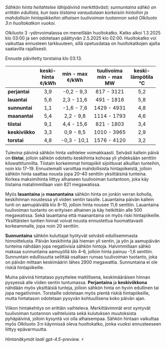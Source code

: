 *Sähkön hinta heilahtelee lähipäivinä merkittävästi; sunnuntaina sähkö on erittäin edullista, kun taas tiistaina varaudutaan korkeisiin hintoihin ja mahdollisiin hintapiikkeihin alhaisen tuulivoiman tuotannon sekä Olkiluoto 3:n huoltokatkon vuoksi.*

Olkiluoto 3 -ydinvoimalassa on meneillään huoltokatko. Katko alkoi 1.3.2025 klo 03:00 ja sen odotetaan päättyvän 2.5.2025 klo 02:00. Huoltokatko voi vaikuttaa ennusteen tarkkuuteen, sillä opetusdataa on huoltokatkojen ajalta saatavilla rajallisesti.

Ennuste päivitetty torstaina klo 03:13.

|             | keski-<br>hinta<br>¢/kWh | min - max<br>¢/kWh | tuulivoima<br>min - max<br>MW | keski-<br>lämpötila<br>°C |
|:------------|:------------------------:|:------------------:|:----------------------------:|:-------------------------:|
| **perjantai**   |          3,9           |    -0,2 - 9,3     |          817 - 3121          |            5,2            |
| **lauantai**    |          5,6           |     2,3 - 11,6    |           491 - 1816         |            5,8            |
| **sunnuntai**   |          1,1           |    -1,6 - 7,6     |          1429 - 4931         |            4,8            |
| **maanantai**   |          5,4           |     2,2 - 9,8     |          1114 - 1793         |            4,6            |
| **tiistai**     |          9,1           |     4,4 - 15,6    |           821 - 1803         |            3,4            |
| **keskiviikko** |          3,3           |     0,9 - 8,5     |          1010 - 3965         |            2,9            |
| **torstai**     |          4,8           |    -0,3 - 10,1    |          1576 - 4120         |            3,2            |

Tulevina päivinä sähkön hinta vaihtelee voimakkaasti. Selvästi kallein päivä on **tiistai**, jolloin sähkön odotettu keskihinta kohoaa yli yhdeksään senttiin kilowattitunnilta. Tiistain korkeimmat hintapiikit sijoittuvat alkuillan tunteihin, noin klo 17–19. Ennustemalli varoittaa mahdollisista hintapiikeistä, jolloin sähkön hinta saattaa nousta jopa 20–40 senttiin yksittäisinä tunteina. Korkea maksimihinta liittyy alhaiseen tuulivoiman tuotantoon, joka käy tiistaina matalimmillaan vain 821 megawatissa.

Myös **lauantaina** ja **maanantaina** sähkön hinta on jonkin verran koholla, keskihinnan noustessa yli viiden sentin tasolle. Lauantaina päivän kallein tunti on aamupäivällä klo 8–10, jolloin hinta nousee 11,6 senttiin. Lauantaina tuulivoiman tuotanto on erityisen alhainen ja käy hetkittäin alle 500 megawatissa. Sekä lauantaina että maanantaina on myös riski hintapiikeille. Yksittäisten tuntien hinnat voivat nousta ennustettua huomattavasti korkeammalle, jopa noin 20 senttiin.

**Sunnuntaina** sähkön kuluttajat hyötyvät selvästi edullisemmasta hinnoittelusta. Päivän keskihinta jää hieman yli sentin, ja yön ja aamupäivän tunteina nähdään jopa negatiivisia sähkön hintoja. Halvimmillaan sähkö maksaa sunnuntaina aamuyöllä klo 4–6, jolloin hinta painuu -1,6 senttiin. Sunnuntain edullisuutta selittää osaltaan runsas tuulivoiman tuotanto, joka on päivän mittaan keskimäärin lähes 2900 megawattia. Sunnuntaina ei ole riskiä hintapiikeille.

Muina päivinä hintataso pysyttelee maltillisena, keskimääräisen hinnan pysyessä alle viiden sentin tuntumassa. **Perjantaina** ja **keskiviikkona** nähdään myös yksittäisiä tunteja, jolloin sähkön hinta on hyvin edullinen tai jopa negatiivinen. Torstaille odotetaan myös pientä riskiä hintapiikeille, mutta hintatason odotetaan pysyvän kohtuullisena koko päivän ajan.

Viikon hintakehitys on erittäin vaihteleva. Merkittävimmät erot syntyvät tuulivoiman tuotannon vaihteluista sekä kulutuksen muutoksista pyhäpäivinä, jolloin kysyntä voi olla alhaisempaa. Sähkön hintaan vaikuttaa myös Olkiluoto 3:n käynnissä oleva huoltokatko, jonka vuoksi ennusteeseen liittyy epävarmuutta.

*Hintanäkymät laati gpt-4.5-preview.* ⚡
